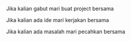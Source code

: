<p> Jika kalian gabut mari buat project bersama </p>
<p> Jika kalian ada ide mari kerjakan bersama </p>
<p> Jika kalian ada masalah mari pecahkan bersama </p>
